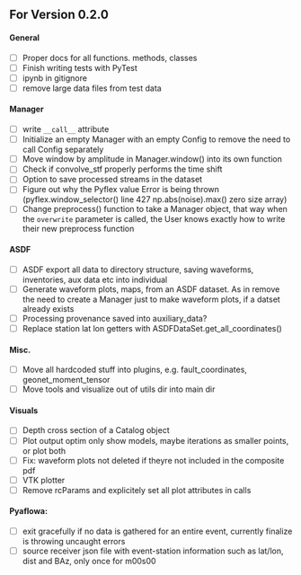 ## For Version 0.2.0

#### General
- [ ] Proper docs for all functions. methods, classes 
- [ ] Finish writing tests with PyTest
- [ ] ipynb in gitignore
- [ ] remove large data files from test data

#### Manager
- [ ] write `__call__` attribute
- [ ] Initialize an empty Manager with an empty Config to remove the need to call Config separately
- [ ] Move window by amplitude in Manager.window() into its own function
- [ ] Check if convolve_stf properly performs the time shift
- [ ] Option to save processed streams in the dataset
- [ ] Figure out why the Pyflex value Error is being thrown (pyflex.window_selector() line 427 np.abs(noise).max() zero size array)
- [ ] Change preprocess() function to take a Manager object, that way when the `overwrite` parameter is called, the User knows exactly
      how to write their new preprocess function

#### ASDF
- [ ] ASDF export all data to directory structure, saving waveforms, inventories, aux data etc into individual 
- [ ] Generate waveform plots, maps, from an ASDF dataset. As in remove the need to create a Manager just to make 
      waveform plots, if a datset already exists
- [ ] Processing provenance saved into auxiliary_data?
- [ ] Replace station lat lon getters with ASDFDataSet.get_all_coordinates()

#### Misc.
- [ ] Move all hardcoded stuff into plugins, e.g. fault_coordinates, geonet_moment_tensor
- [ ] Move tools and visualize out of utils dir into main dir

#### Visuals
- [ ] Depth cross section of a Catalog object
- [ ] Plot output optim only show models, maybe iterations as smaller points, or plot both
- [ ] Fix: waveform plots not deleted if theyre not included in the composite pdf
- [ ] VTK plotter
- [ ] Remove rcParams and explicitely set all plot attributes in calls

#### Pyaflowa:
- [ ] exit gracefully if no data is gathered for an entire event, currently finalize is throwing uncaught errors
- [ ] source receiver json file with event-station information such as lat/lon, dist and BAz, only once for m00s00
